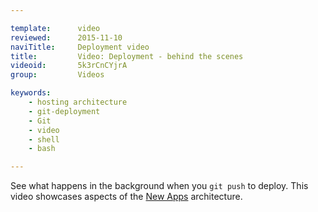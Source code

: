 ```yaml
---

template:      video
reviewed:      2015-11-10
naviTitle:     Deployment video
title:         Video: Deployment - behind the scenes
videoid:       5k3rCnCYjrA
group:         Videos

keywords:
    - hosting architecture
    - git-deployment
    - Git
    - video
    - shell
    - bash

---
```


See what happens in the background when you `git push` to deploy. This video showcases aspects of the [New Apps](new-apps) architecture.